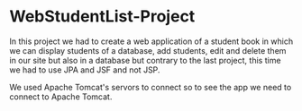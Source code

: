 # WebStudentList-Project

In this project we had to create a web application of a student book 
in which we can display students of a database, add students, 
edit and delete them in our site but also in a database but contrary to the 
last project, this time we had to use JPA and JSF and not JSP.

We used Apache Tomcat's servors to connect so to see the app we need to connect to Apache Tomcat. 

